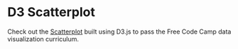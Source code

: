 # D3 Scatterplot

Check out the [Scatterplot](https://ll-nick.github.io/d3-scatterplot/) built using D3.js to pass the Free Code Camp data visualization curriculum.